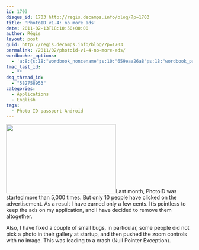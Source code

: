 ```yaml
---
id: 1703
disqus_id: 1703 http://regis.decamps.info/blog/?p=1703
title: 'PhotoID v1.4: no more ads'
date: 2011-02-13T18:10:50+00:00
author: Régis
layout: post
guid: http://regis.decamps.info/blog/?p=1703
permalink: /2011/02/photoid-v1-4-no-more-ads/
wordbooker_options:
  - 'a:8:{s:18:"wordbook_noncename";s:10:"659eaa26a8";s:18:"wordbook_page_post";s:4:"-100";s:18:"wordbook_orandpage";s:1:"2";s:23:"wordbook_default_author";s:1:"1";s:23:"wordbook_extract_length";s:3:"256";s:19:"wordbook_actionlink";s:3:"300";s:18:"wordbook_attribute";s:0:"";s:29:"wordbooker_status_update_text";s:33:"New blog post :  %title% - %link%";}'
tmac_last_id:
  - ""
dsq_thread_id:
  - "582758953"
categories:
  - Applications
  - English
tags:
  - Photo ID passport Android
---
```

[<img src="http://regis.decamps.info/blog/wp-content/uploads/2011/02/Capture-d’écran-2011-02-13-à-17.59.28.png" alt="" title="Admob 14 Jan - 13 Feb" width="296" height="186" class="alignright size-full wp-image-1705" />](http://regis.decamps.info/blog/wp-content/uploads/2011/02/Capture-d’écran-2011-02-13-à-17.59.28.png)Last month, PhotoID was started more than 5,000 times. But only 10 people have clicked on the advertisement. As a result I have earned only a few cents. It’s pointless to keep the ads on my application, and I have decided to remove them altogether.

Also, I have fixed a couple of small bugs, in particular, some people did not pick a photo in their gallery at startup, and then pushed the zoom controls with no image. This was leading to a crash (Null Pointer Exception).
